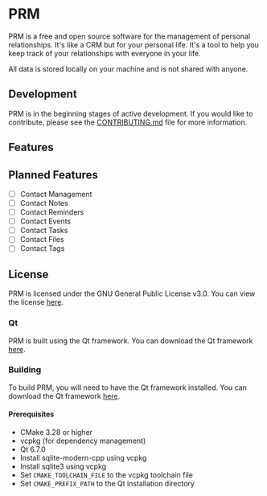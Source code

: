 # PRM
PRM is a free and open source software for the management of personal relationships. It's like a CRM but for your personal life. It's a tool to help you keep track of your relationships with everyone in your life. 

All data is stored locally on your machine and is not shared with anyone.

## Development
PRM is in the beginning stages of active development. If you would like to contribute, please see the [CONTRIBUTING.md](CONTRIBUTING.md) file for more information.

## Features

## Planned Features
- [ ] Contact Management
- [ ] Contact Notes
- [ ] Contact Reminders
- [ ] Contact Events
- [ ] Contact Tasks
- [ ] Contact Files
- [ ] Contact Tags

## License
PRM is licensed under the GNU General Public License v3.0. You can view the license [here](LICENSE).

### Qt
PRM is built using the Qt framework. You can download the Qt framework [here](https://www.qt.io/download).

### Building
To build PRM, you will need to have the Qt framework installed. You can download the Qt framework [here](https://www.qt.io/download).

#### Prerequisites

- CMake 3.28 or higher
- vcpkg (for dependency management)
- Qt 6.7.0
- Install sqlite-modern-cpp using vcpkg
- Install sqlite3 using vcpkg
- Set `CMAKE_TOOLCHAIN_FILE` to the vcpkg toolchain file
- Set `CMAKE_PREFIX_PATH` to the Qt installation directory